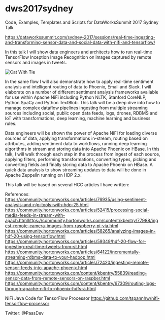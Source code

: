 # dws2017sydney
Code, Examples, Templates and Scripts for DataWorksSummit 2017 Sydney Talk

https://dataworkssummit.com/sydney-2017/sessions/real-time-ingesting-and-transforming-sensor-data-and-social-data-with-nifi-and-tensorflow/

In this talk I will show data engineers and architects how to run real-time TensorFlow Inception Image Recognition on images captured by remote sensors and images in tweets. 

![Cat With Tie](https://github.com/tspannhw/dws2017sydney/raw/master/catwithtie.jpg)

In the same flow I will also demonstrate how to apply real-time sentiment analysis and intelligent routing of data to Phoenix, Email and Slack. I will elaborate on a number of different sentiment analysis frameworks available for use within Apache NiFi including Python NLTK, Stanford CoreNLP, Python SpaCy and Python TextBlob. This talk will be a deep dive into how to manage complex dataflow pipelines ingesting from multiple streaming sources including social, public open data feeds, logs, drones, RDBMS and IoT with transformations, deep learning, machine learning and business rules. 


Data engineers will be shown the power of Apache NiFi for loading diverse sources of data, applying transformations in-stream, routing based on attributes, adding sentiment data to workflows, running deep learning algorithms in stream and storing data into Apache Phoenix on HBase. In this talk, I will walk through each step in the process from ingest of each source, applying filters, performing transformations, converting types, picking and converting fields and finally storing data to Apache Phoenix on HBase. A quick data analysis to show streaming updates to data will be done in Apache Zeppelin running on HDP 2.x. 


This talk will be based on several HCC articles I have written:  

References:  
https://community.hortonworks.com/articles/76935/using-sentiment-analysis-and-nlp-tools-with-hdp-25.html https://community.hortonworks.com/articles/52415/processing-social-media-feeds-in-stream-with-apach.htmlhttps://community.hortonworks.com/content/kbentry/77988/ingest-remote-camera-images-from-raspberry-pi-via.html https://community.hortonworks.com/articles/58265/analyzing-images-in-hdf-20-using-tensorflow.html https://community.hortonworks.com/articles/59349/hdf-20-flow-for-ingesting-real-time-tweets-from-st.html https://community.hortonworks.com/articles/64122/incrementally-streaming-rdbms-data-to-your-hadoop.html https://community.hortonworks.com/articles/72420/ingesting-remote-sensor-feeds-into-apache-phoenix.html https://community.hortonworks.com/content/kbentry/55839/reading-sensor-data-from-remote-sensors-on-raspber.html https://community.hortonworks.com/content/kbentry/67309/routing-logs-through-apache-nifi-to-phoenix-hdfs-a.html  

NiFi Java Code for TensorFlow Processor
https://github.com/tspannhw/nifi-tensorflow-processor

Twitter:  @PaasDev
